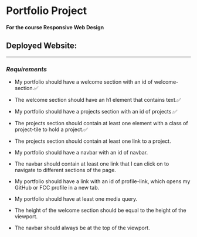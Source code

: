 # Portfolio Project 
#### For the course Responsive Web Design

## Deployed Website:


***

### *Requirements*
- My portfolio should have a welcome section with an id of welcome-section.✅

- The welcome section should have an h1 element that contains text.✅

- My portfolio should have a projects section with an id of projects.✅

- The projects section should contain at least one element with a class of project-tile to hold a project.✅

- The projects section should contain at least one link to a project.

- My portfolio should have a navbar with an id of navbar.

- The navbar should contain at least one link that I can click on to navigate to different sections of the page.

- My portfolio should have a link with an id of profile-link, which opens my GitHub or FCC profile in a new tab.

-  My portfolio should have at least one media query.

-  The height of the welcome section should be equal to the height of the viewport.

- The navbar should always be at the top of the viewport.
